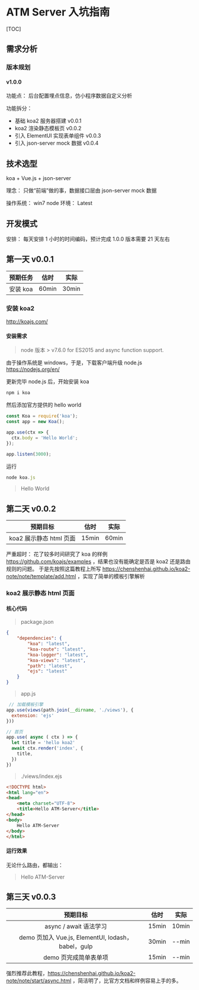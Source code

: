 # ATM Server 入坑指南 

[TOC]

## 需求分析

### 版本规划

#### v1.0.0 

功能点： 后台配置埋点信息，仿小程序数据自定义分析

功能拆分：

- 基础 koa2 服务器搭建 v0.0.1
- koa2 渲染静态模板页 v0.0.2
- 引入 ElementUI 实现表单组件 v0.0.3
- 引入 json-server mock 数据 v0.0.4 




## 技术选型

koa + Vue.js + json-server 

理念： 只做“前端”做的事，数据接口层由 json-server mock 数据

操作系统： win7
node 环境： Latest

## 开发模式

安排： 每天安排 1 小时的时间编码，预计完成 1.0.0 版本需要 21 天左右


## 第一天 v0.0.1

| 预期任务|      估时|    实际|
| :--------: | :--------:| :------: |
| 安装 koa  |   60min |  30min  |


### 安装 koa2

http://koajs.com/

#### 安装需求

> node 版本 > v7.6.0  for ES2015 and async function support.

由于操作系统是 windows，于是，下载客户端升级 node.js https://nodejs.org/en/ 

更新完毕 node.js 后，开始安装 koa

```  javascript
npm i koa 
```

然后添加官方提供的 hello world

``` javascript
const Koa = require('koa');
const app = new Koa();

app.use(ctx => {
  ctx.body = 'Hello World';
});

app.listen(3000);
```

运行 

``` javascript
node koa.js
```

> Hello World 



## 第二天 v0.0.2

| 预期目标 |  估时|  实际|
| :--------: | :--------:| :------: |
| koa2 展示静态 html 页面 |  15min | 60min|


严重超时： 花了较多时间研究了 koa 的样例 https://github.com/koajs/examples ，结果也没有能确定是否是 koa2 还是路由规则的问题。 于是先按照这篇教程上所写 https://chenshenhai.github.io/koa2-note/note/template/add.html ，实现了简单的模板引擎解析 
 
### koa2 展示静态 html 页面

#### 核心代码

> package.json
``` json
{
	"dependencies": {
		"koa": "latest",	
		"koa-route": "latest",
		"koa-logger": "latest",
		"koa-views": "latest",
		"path": "latest",
		"ejs": "latest"
	}
}
```

> app.js
``` javascript
 // 加载模板引擎
app.use(views(path.join(__dirname, './views'), {
  extension: 'ejs'
}))
```

``` javascript
// 首页
app.use( async ( ctx ) => {
  let title = 'hello koa2'
  await ctx.render('index', {
    title,
  })
})

```


>  ./views/index.ejs

``` html 
<!DOCTYPE html>
<html lang="en">
<head>
	<meta charset="UTF-8">
	<title>Hello ATM-Server</title>
</head>
<body>
	Hello ATM-Server
</body>
</html>
```

#### 运行效果

无论什么路由，都输出：
> Hello ATM-Server

## 第三天 v0.0.3 


| 预期目标 |  估时|  实际|
| :--------: | :--------:| :------: |
| async / await 语法学习 |  15min | 10min|
| demo 页加入 Vue.js, ElementUI, lodash，babel，gulp |  30min | --min|
| demo 页完成简单表单项 |  15min | --min|



强烈推荐此教程，https://chenshenhai.github.io/koa2-note/note/start/async.html ，简洁明了，比官方文档和样例容易上手的多。
